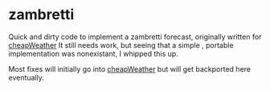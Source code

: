 # zambretti

Quick and dirty code to implement a zambretti forecast, originally written for [cheapWeather](https://github.com/nitrogen76/cheapweather)
It still needs work, but seeing that a simple , portable implementation was nonexistant, I whipped this up.

Most fixes will initially go into [cheapWeather](https://github.com/nitrogen76/cheapweather) but will get backported here eventually.
